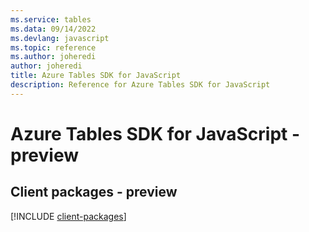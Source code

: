 ```yaml
---
ms.service: tables
ms.data: 09/14/2022
ms.devlang: javascript
ms.topic: reference
ms.author: joheredi
author: joheredi
title: Azure Tables SDK for JavaScript
description: Reference for Azure Tables SDK for JavaScript
---
```

# Azure Tables SDK for JavaScript - preview

## Client packages - preview
[!INCLUDE [client-packages](tables-client-index.md)]
